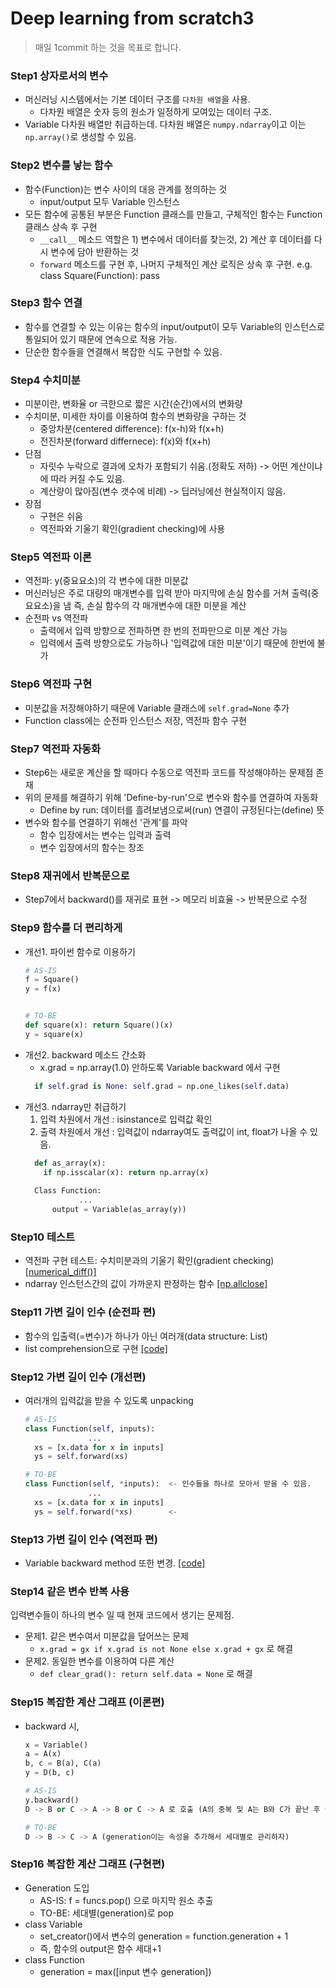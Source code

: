 # Deep learning from scratch3
> 매일 1commit 하는 것을 목표로 합니다. 

### Step1 상자로서의 변수 
- 머신러닝 시스템에서는 기본 데이터 구조를 `다차원 배열`을 사용. 
  + 다차원 배열은 숫자 등의 원소가 일정하게 모여있는 데이터 구조. 
- Variable 다차원 배열만 취급하는데. 다차원 배열은 `numpy.ndarray`이고 이는 `np.array()`로 생성할 수 있음.


### Step2 변수를 낳는 함수
- 함수(Function)는 변수 사이의 대응 관계를 정의하는 것 
  + input/output 모두 Variable 인스턴스 
- 모든 함수에 공통된 부분은 Function 클래스를 만들고, 구체적인 함수는 Function 클래스 상속 후 구현
  + `__call__` 메소드 역할은 1) 변수에서 데이터를 찾는것, 2) 계산 후 데이터를 다시 변수에 담아 반환하는 것 
  + `forward` 메소드를 구현 후, 나머지 구체적인 계산 로직은 상속 후 구현. e.g. class Square(Function): pass


### Step3 함수 연결 
- 함수를 연결할 수 있는 이유는 함수의 input/output이 모두 Variable의 인스턴스로 통일되어 있기 때문에 연속으로 적용 가능.
- 단순한 함수들을 연결해서 복잡한 식도 구현할 수 있음.


### Step4 수치미분 
- 미분이란, 변화율 or 극한으로 짧은 시간(순간)에서의 변화량
- 수치미분, 미세한 차이를 이용하여 함수의 변화량을 구하는 것
  + 중앙차분(centered difference): f(x-h)와 f(x+h)
  + 전진차분(forward differnece): f(x)와 f(x+h)
 - 단점
   + 자릿수 누락으로 결과에 오차가 포함되기 쉬움.(정확도 저하) -> 어떤 계산이냐에 따라 커질 수도 있음.
   + 계산량이 많아짐(변수 갯수에 비례) -> 딥러닝에선 현실적이지 않음.
 - 장점
   + 구현은 쉬움 
   + 역전파와 기울기 확인(gradient checking)에 사용
  
 
### Step5 역전파 이론 
- 역전파: y(중요요소)의 각 변수에 대한 미분값 
- 머신러닝은 주로 대량의 매개변수를 입력 받아 마지막에 손실 함수를 거쳐 출력(중요요소)을 냄
  즉, 손실 함수의 각 매개변수에 대한 미분을 계산 
- 순전파 vs 역전파
  - 출력에서 입력 방향으로 전파하면 한 번의 전파만으로 미분 계산 가능 
  - 입력에서 출력 방향으로도 가능하나 '입력값에 대한 미분'이기 때문에 한번에 불가


### Step6 역전파 구현 
- 미분값을 저장해야하기 때문에 Variable 클래스에 `self.grad=None` 추가 
- Function class에는 순전파 인스턴스 저장, 역전파 함수 구현 


### Step7 역전파 자동화
- Step6는 새로운 계산을 할 때마다 수동으로 역전파 코드를 작성해야하는 문제점 존재
- 위의 문제를 해결하기 위해 'Define-by-run'으로 변수와 함수를 연결하여 자동화 
  + Define by run: 데이터를 흘려보냄으로써(run) 연결이 규정된다는(define) 뜻 
- 변수와 함수를 연결하기 위해선 '관계'를 파악
  + 함수 입장에서는 변수는 입력과 출력
  + 변수 입장에서의 함수는 창조
  

### Step8 재귀에서 반복문으로 
- Step7에서 backward()를 재귀로 표현 -> 메모리 비효율 -> 반복문으로 수정


### Step9 함수를 더 편리하게 
- 개선1. 파이썬 함수로 이용하기 
  ```python
  # AS-IS
  f = Square()
  y = f(x)


  # TO-BE  
  def square(x): return Square()(x)
  y = square(x)
   ```
- 개선2. backward 메소드 간소화
  - x.grad = np.array(1.0) 안하도록 Variable backward 에서 구현
  ```python
    if self.grad is None: self.grad = np.one_likes(self.data)
   ```
- 개선3. ndarray만 취급하기
  1. 입력 차원에서 개선 : isinstance로 입력값 확인
  2. 출력 차원에서 개선 : 입력값이 ndarray여도 출력값이 int, float가 나올 수 있음. 
  ```python
    def as_array(x):
      if np.isscalar(x): return np.array(x)
   
    Class Function:
              ... 
        output = Variable(as_array(y))
  ```

### Step10 테스트
- 역전파 구현 테스트: 수치미분과의 기울기 확인(gradient checking) [[numerical_diff()]](https://github.com/SooDevv/DeZero3/blob/a745ea0a30542a366033d76bb3675869f9a32299/steps/step10.py#L66)
- ndarray 인스턴스간의 값이 가까운지 판정하는 함수 [[np.allclose]](https://github.com/SooDevv/DeZero3/blob/a745ea0a30542a366033d76bb3675869f9a32299/steps/step10.py#L93)


### Step11 가변 길이 인수 (순전파 편)
- 함수의 입출력(=변수)가 하나가 아닌 여러개(data structure: List)
- list comprehension으로 구현 [[code]](https://github.com/SooDevv/DeZero3/blob/a745ea0a30542a366033d76bb3675869f9a32299/steps/step11.py#L35)


### Step12 가변 길이 인수 (개선편)
- 여러개의 입력값을 받을 수 있도록 unpacking 
   ```python
  # AS-IS
  class Function(self, inputs):
                 ...
     xs = [x.data for x in inputs]  
     ys = self.forward(xs)
  
  # TO-BE
  class Function(self, *inputs):  <- 인수들을 하나로 모아서 받을 수 있음.
                 ...
     xs = [x.data for x in inputs] 
     ys = self.forward(*xs)        <-
   ```


### Step13 가변 길이 인수 (역전파 편)
- Variable backward method 또한 변경. [[code]](https://github.com/SooDevv/DeZero3/blob/a745ea0a30542a366033d76bb3675869f9a32299/steps/step13.py#L23)


### Step14 같은 변수 반복 사용 
입력변수들이 하나의 변수 일 때 현재 코드에서 생기는 문제점.
- 문제1. 같은 변수여서 미분값을 덮어쓰는 문제 
  + `x.grad = gx if x.grad is not None else x.grad + gx` 로 해결
- 문제2. 동일한 변수를 이용하여 다른 계산 
  + `def clear_grad(): return self.data = None` 로 해결


### Step15 복잡한 계산 그래프 (이론편)
- backward 시, 
    ```python
    x = Variable()
    a = A(x)
    b, c = B(a), C(a)
    y = D(b, c)
    
    # AS-IS
    y.backward()
    D -> B or C -> A -> B or C -> A 로 호출 (A의 중복 및 A는 B와 C가 끝난 후 실행되어야함)
  
    # TO-BE
    D -> B -> C -> A (generation이는 속성을 추가해서 세대별로 관리하자)
    ```
    
### Step16 복잡한 계산 그래프 (구현편)
- Generation 도입 
  + AS-IS: f = funcs.pop() 으로 마지막 원소 추출 
  + TO-BE: 세대별(generation)로 pop
- class Variable
  + set_creator()에서 변수의 generation = function.generation + 1 
  + 즉, 함수의 output은 함수 세대+1 
- class Function 
  + generation = max([input 변수 generation])